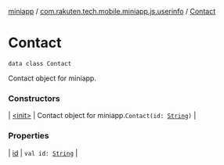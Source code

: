 [miniapp](../../index.md) / [com.rakuten.tech.mobile.miniapp.js.userinfo](../index.md) / [Contact](./index.md)

# Contact

`data class Contact`

Contact object for miniapp.

### Constructors

| [&lt;init&gt;](-init-.md) | Contact object for miniapp.`Contact(id: `[`String`](https://kotlinlang.org/api/latest/jvm/stdlib/kotlin/-string/index.html)`)` |

### Properties

| [id](id.md) | `val id: `[`String`](https://kotlinlang.org/api/latest/jvm/stdlib/kotlin/-string/index.html) |

